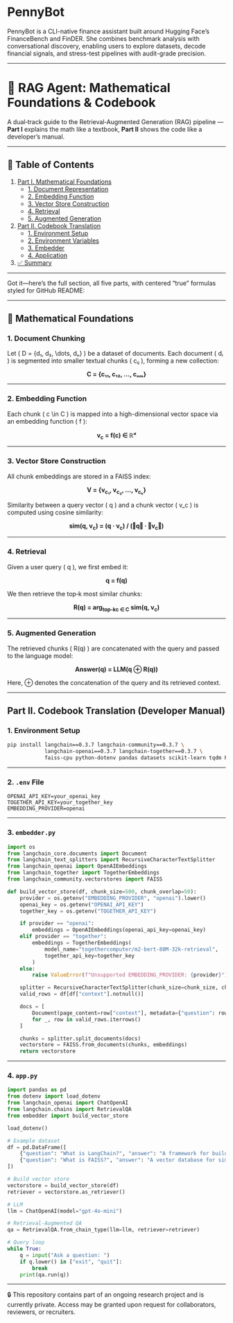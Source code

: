 # PennyBot
PennyBot is a CLI-native finance assistant built around Hugging Face’s FinanceBench and FinDER. She combines benchmark analysis with conversational discovery, enabling users to explore datasets, decode financial signals, and stress-test pipelines with audit-grade precision.

---

# 📘 RAG Agent: Mathematical Foundations & Codebook

A dual‑track guide to the Retrieval‑Augmented Generation (RAG) pipeline —  
**Part I** explains the math like a textbook, **Part II** shows the code like a developer’s manual.

---

## 📑 Table of Contents
1. [Part I. Mathematical Foundations](#part-i-mathematical-foundations-textbook-style)  
   - [1. Document Representation](#1-document-representation)  
   - [2. Embedding Function](#2-embedding-function)  
   - [3. Vector Store Construction](#3-vector-store-construction)  
   - [4. Retrieval](#4-retrieval)  
   - [5. Augmented Generation](#5-augmented-generation)  
2. [Part II. Codebook Translation](#part-ii-codebook-translation-developer-manual)  
   - [1. Environment Setup](#1-environment-setup)  
   - [2. Environment Variables](#2-env-file)  
   - [3. Embedder](#3-embedderpy)  
   - [4. Application](#4-apppy)  
3. [✅ Summary](#-summary)

---

Got it—here’s the full section, all five parts, with centered “true” formulas styled for GitHub README:

---

## 📐 Mathematical Foundations

### 1. Document Chunking

Let \( D = \{d₁, d₂, \dots, dₙ\} \) be a dataset of documents. Each document \( dᵢ \) is segmented into smaller textual chunks \( cᵢⱼ \), forming a new collection:

<p align="center"><strong>C = {c₁₁, c₁₂, ..., cₙₘ}</strong></p>

---

### 2. Embedding Function

Each chunk \( c \in C \) is mapped into a high-dimensional vector space via an embedding function \( f \):

<p align="center"><strong>v<sub>c</sub> = f(c) ∈ ℝᵈ</strong></p>

---

### 3. Vector Store Construction

All chunk embeddings are stored in a FAISS index:

<p align="center"><strong>V = {v<sub>c₁</sub>, v<sub>c₂</sub>, ..., v<sub>cₖ</sub>}</strong></p>

Similarity between a query vector \( q \) and a chunk vector \( v_c \) is computed using cosine similarity:

<p align="center"><strong>sim(q, v<sub>c</sub>) = (q · v<sub>c</sub>) / (‖q‖ · ‖v<sub>c</sub>‖)</strong></p>

---

### 4. Retrieval

Given a user query \( q \), we first embed it:

<p align="center"><strong>q = f(q)</strong></p>

We then retrieve the top‑k most similar chunks:

<p align="center"><strong>R(q) = arg<sub>top‑k</sub><sub>c ∈ C</sub> sim(q, v<sub>c</sub>)</strong></p>

---

### 5. Augmented Generation

The retrieved chunks \( R(q) \) are concatenated with the query and passed to the language model:

<p align="center"><strong>Answer(q) = LLM(q ⊕ R(q))</strong></p>

Here, ⊕ denotes the concatenation of the query and its retrieved context.

---

## Part II. Codebook Translation (Developer Manual)

### 1. Environment Setup
```bash
pip install langchain==0.3.7 langchain-community==0.3.7 \
            langchain-openai==0.3.7 langchain-together==0.3.7 \
            faiss-cpu python-dotenv pandas datasets scikit-learn tqdm PyYAML streamlit
```

---

### 2. `.env` File
```dotenv
OPENAI_API_KEY=your_openai_key
TOGETHER_API_KEY=your_together_key
EMBEDDING_PROVIDER=openai
```

---

### 3. `embedder.py`
```python
import os
from langchain_core.documents import Document
from langchain_text_splitters import RecursiveCharacterTextSplitter
from langchain_openai import OpenAIEmbeddings
from langchain_together import TogetherEmbeddings
from langchain_community.vectorstores import FAISS

def build_vector_store(df, chunk_size=500, chunk_overlap=50):
    provider = os.getenv("EMBEDDING_PROVIDER", "openai").lower()
    openai_key = os.getenv("OPENAI_API_KEY")
    together_key = os.getenv("TOGETHER_API_KEY")

    if provider == "openai":
        embeddings = OpenAIEmbeddings(openai_api_key=openai_key)
    elif provider == "together":
        embeddings = TogetherEmbeddings(
            model_name="togethercomputer/m2-bert-80M-32k-retrieval",
            together_api_key=together_key
        )
    else:
        raise ValueError(f"Unsupported EMBEDDING_PROVIDER: {provider}")

    splitter = RecursiveCharacterTextSplitter(chunk_size=chunk_size, chunk_overlap=chunk_overlap)
    valid_rows = df[df["context"].notnull()]

    docs = [
        Document(page_content=row["context"], metadata={"question": row["question"], "answer": row["answer"]})
        for _, row in valid_rows.iterrows()
    ]

    chunks = splitter.split_documents(docs)
    vectorstore = FAISS.from_documents(chunks, embeddings)
    return vectorstore
```

---

### 4. `app.py`
```python
import pandas as pd
from dotenv import load_dotenv
from langchain_openai import ChatOpenAI
from langchain.chains import RetrievalQA
from embedder import build_vector_store

load_dotenv()

# Example dataset
df = pd.DataFrame([
    {"question": "What is LangChain?", "answer": "A framework for building LLM apps.", "context": "LangChain is a framework..."},
    {"question": "What is FAISS?", "answer": "A vector database for similarity search.", "context": "FAISS is a library..."}
])

# Build vector store
vectorstore = build_vector_store(df)
retriever = vectorstore.as_retriever()

# LLM
llm = ChatOpenAI(model="gpt-4o-mini")

# Retrieval-Augmented QA
qa = RetrievalQA.from_chain_type(llm=llm, retriever=retriever)

# Query loop
while True:
    q = input("Ask a question: ")
    if q.lower() in ["exit", "quit"]:
        break
    print(qa.run(q))
```

---

🔒 This repository contains part of an ongoing research project and is currently private. Access may be granted upon request for collaborators, reviewers, or recruiters.

